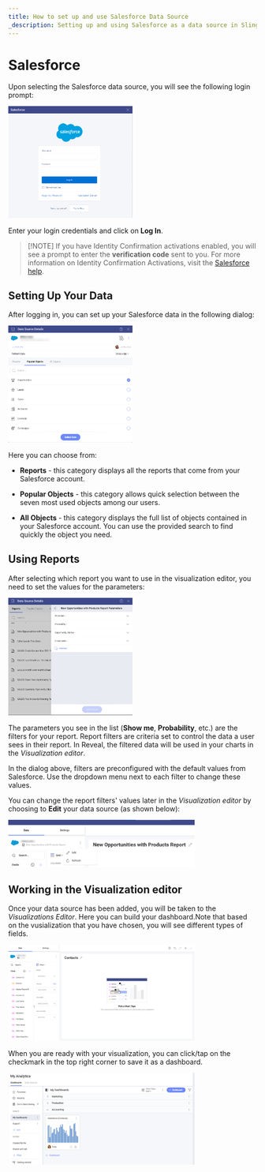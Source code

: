 ```yaml
---
title: How to set up and use Salesforce Data Source
_description: Setting up and using Salesforce as a data source in Slingshot.
---
```


# Salesforce

Upon selecting the Salesforce data source, you will see the following login prompt:

<img src="../images/salesforce-login.png" alt="Salesforce login prompt" class="responsive-img" width="50%"/>

Enter your login credentials and click on **Log In**.

>[!NOTE] If you have Identity Confirmation activations enabled, you will see a
prompt to enter the **verification code** sent to you. For more
information on Identity Confirmation Activations, visit the [Salesforce help](https://help.salesforce.com/articleView?id=security_activation_about.htm&type=5).

## Setting Up Your Data

After logging in, you can set up your Salesforce data in the following
dialog:

<img src="../images/salesforce-data-source-details-popular-objects.png" alt="Set up your data dialog" class="responsive-img" width="50%"/>

Here you can choose from:

  - **Reports** - this category displays all the reports that come from your Salesforce account. 

  - **Popular Objects** - this category allows quick selection between the
    seven most used objects among our users.

  - **All Objects** - this category displays the full list of objects
    contained in your Salesforce account.  You can use the provided search to find quickly the object you need.

## Using Reports

After selecting which report you want to use in the visualization editor, you need to set the values for the parameters:

<img src="../images/salesforce-values-for-parameters-filters.png" alt="A dialog showing filters from Salesforce to be configured" class="responsive-img" width="50%"/>

The parameters you see in the list (**Show me**, **Probability**, etc.) are the filters for your report. Report filters are criteria set to control the data a user sees in their report. In Reveal, the filtered data will be used in your charts in the *Visualization editor*.

In the dialog above, filters are preconfigured with the default values from Salesforce. Use the dropdown menu next to each filter to change these values.

You can change the report filters' values later in the *Visualization editor* by choosing to **Edit** your data source (as shown below):

<img src="../images/edit-data-source-salesforce.png" alt="Edit your data source in the Visualization editor" class="responsive-img" width="75%"/>

## Working in the Visualization editor 

Once your data source has been added, you will be taken to the *Visualizations Editor*. Here you can build your dashboard.Note that based on the vusialization that you have chosen, you will see different types of fields.

<img src="./images/salesforce-visualization-editor.png" alt="Edit your data source in the Visualization editor" class="responsive-img" width="75%"/>

When you are ready with your visualization, you can click/tap on the checkmark in the top right corner to save it as a dashboard. 

<img src="./images/salesforce-my-analytics.png" alt="Edit your data source in the Visualization editor" class="responsive-img" width="75%"/>

